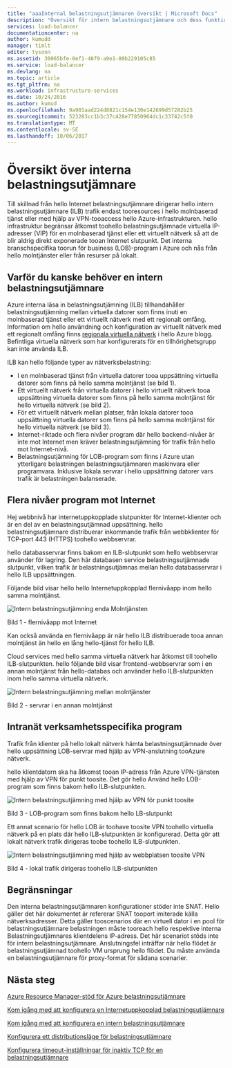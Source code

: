 ```yaml
---
title: "aaaInternal belastningsutjämnaren översikt | Microsoft Docs"
description: "Översikt för intern belastningsutjämnare och dess funktioner. Så här fungerar en belastningsutjämnare för Azure och möjliga scenarier tooconfigure interna slutpunkter"
services: load-balancer
documentationcenter: na
author: kumudd
manager: timlt
editor: tysonn
ms.assetid: 36065bfe-0ef1-46f9-a9e1-80b229105c85
ms.service: load-balancer
ms.devlang: na
ms.topic: article
ms.tgt_pltfrm: na
ms.workload: infrastructure-services
ms.date: 10/24/2016
ms.author: kumud
ms.openlocfilehash: 9a901aad224d8821c154e130e142699d57282b25
ms.sourcegitcommit: 523283cc1b3c37c428e77850964dc1c33742c5f0
ms.translationtype: MT
ms.contentlocale: sv-SE
ms.lasthandoff: 10/06/2017
---
```

# <a name="internal-load-balancer-overview"></a>Översikt över interna belastningsutjämnare

Till skillnad från hello Internet belastningsutjämnare dirigerar hello intern belastningsutjämnare (ILB) trafik endast tooresources i hello molnbaserad tjänst eller med hjälp av VPN-tooaccess hello Azure-infrastrukturen. hello infrastruktur begränsar åtkomst toohello belastningsutjämnade virtuella IP-adresser (VIP) för en molnbaserad tjänst eller ett virtuellt nätverk så att de blir aldrig direkt exponerade tooan Internet slutpunkt. Det interna branschspecifika toorun för business (LOB)-program i Azure och nås från hello molntjänster eller från resurser på lokalt.

## <a name="why-you-may-need-an-internal-load-balancer"></a>Varför du kanske behöver en intern belastningsutjämnare

Azure interna läsa in belastningsutjämning (ILB) tillhandahåller belastningsutjämning mellan virtuella datorer som finns inuti en molnbaserad tjänst eller ett virtuellt nätverk med ett regionalt omfång. Information om hello användning och konfiguration av virtuellt nätverk med ett regionalt omfång finns [regionala virtuella nätverk](https://azure.microsoft.com/blog/2014/05/14/regional-virtual-networks/) i hello Azure blogg. Befintliga virtuella nätverk som har konfigurerats för en tillhörighetsgrupp kan inte använda ILB.

ILB kan hello följande typer av nätverksbelastning:

* I en molnbaserad tjänst från virtuella datorer tooa uppsättning virtuella datorer som finns på hello samma molntjänst (se bild 1).
* Ett virtuellt nätverk från virtuella datorer i hello virtuellt nätverk tooa uppsättning virtuella datorer som finns på hello samma molntjänst för hello virtuella nätverk (se bild 2).
* För ett virtuellt nätverk mellan platser, från lokala datorer tooa uppsättning virtuella datorer som finns på hello samma molntjänst för hello virtuella nätverk (se bild 3).
* Internet-riktade och flera nivåer program där hello backend-nivåer är inte mot Internet men kräver belastningsutjämning för trafik från hello mot Internet-nivå.
* Belastningsutjämning för LOB-program som finns i Azure utan ytterligare belastningen belastningsutjämnaren maskinvara eller programvara. Inklusive lokala servrar i hello uppsättning datorer vars trafik är belastningen balanserade.

## <a name="internet-facing-multi-tier-applications"></a>Flera nivåer program mot Internet

Hej webbnivå har internetuppkopplade slutpunkter för Internet-klienter och är en del av en belastningsutjämnad uppsättning. hello belastningsutjämnare distribuerar inkommande trafik från webbklienter för TCP-port 443 (HTTPS) toohello webbservrar.

hello databasservrar finns bakom en ILB-slutpunkt som hello webbservrar använder för lagring. Den här databasen service belastningsutjämnade slutpunkt, vilken trafik är belastningsutjämnas mellan hello databasservrar i hello ILB uppsättningen.

Följande bild visar hello hello Internetuppkopplad flernivåapp inom hello samma molntjänst.

![Intern belastningsutjämning enda Molntjänsten](./media/load-balancer-internal-overview/IC736321.png)

Bild 1 - flernivåapp mot Internet

Kan också använda en flernivåapp är när hello ILB distribuerade tooa annan molntjänst än hello en lång hello-tjänst för hello ILB.

Cloud services med hello samma virtuella nätverk har åtkomst till toohello ILB-slutpunkten. hello följande bild visar frontend-webbservrar som i en annan molntjänst från hello-databas och använder hello ILB-slutpunkten inom hello samma virtuella nätverk.

![Intern belastningsutjämning mellan molntjänster](./media/load-balancer-internal-overview/IC744147.png)

Bild 2 - servrar i en annan molntjänst

## <a name="intranet-line-of-business-applications"></a>Intranät verksamhetsspecifika program

Trafik från klienter på hello lokalt nätverk hämta belastningsutjämnade över hello uppsättning LOB-servrar med hjälp av VPN-anslutning tooAzure nätverk.

hello klientdatorn ska ha åtkomst tooan IP-adress från Azure VPN-tjänsten med hjälp av VPN för punkt toosite. Det gör hello Använd hello LOB-program som finns bakom hello ILB-slutpunkten.

![Intern belastningsutjämning med hjälp av VPN för punkt toosite](./media/load-balancer-internal-overview/IC744148.png)

Bild 3 - LOB-program som finns bakom hello LB-slutpunkt

Ett annat scenario för hello LOB är toohave toosite VPN toohello virtuella nätverk på en plats där hello ILB-slutpunkten är konfigurerad. Detta gör att lokalt nätverk trafik dirigeras toobe toohello ILB-slutpunkten.

![Intern belastningsutjämning med hjälp av webbplatsen toosite VPN](./media/load-balancer-internal-overview/IC744150.png)

Bild 4 - lokal trafik dirigeras toohello ILB-slutpunkten

## <a name="limitations"></a>Begränsningar

Den interna belastningsutjämnaren konfigurationer stöder inte SNAT. Hello gäller det här dokumentet är refererar SNAT tooport imiterade källa nätverksadresser.  Detta gäller tooscenarios där en virtuell dator i en pool för belastningsutjämnare belastningen måste tooreach hello respektive interna Belastningsutjämnares klientdelens IP-adress. Det här scenariot stöds inte för intern belastningsutjämnare. Anslutningsfel inträffar när hello flödet är belastningsutjämnad toohello VM ursprung hello flödet. Du måste använda en belastningsutjämnare för proxy-format för sådana scenarier.

## <a name="next-steps"></a>Nästa steg

[Azure Resource Manager-stöd för Azure belastningsutjämnare](load-balancer-arm.md)

[Kom igång med att konfigurera en Internetuppkopplad belastningsutjämnare](load-balancer-get-started-internet-arm-ps.md)

[Kom igång med att konfigurera en intern belastningsutjämnare](load-balancer-get-started-ilb-arm-ps.md)

[Konfigurera ett distributionsläge för belastningsutjämnare](load-balancer-distribution-mode.md)

[Konfigurera timeout-inställningar för inaktiv TCP för en belastningsutjämnare](load-balancer-tcp-idle-timeout.md)
